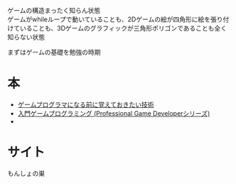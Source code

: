 ゲームの構造まったく知らん状態  
ゲームがwhileループで動いていることも、2Dゲームの絵が四角形に絵を張り付けていることも、3Dゲームのグラフィックが三角形ポリゴンであることも全く知らない状態  

まずはゲームの基礎を勉強の時期  

# 本
- [ゲームプログラマになる前に覚えておきたい技術](https://www.amazon.co.jp/gp/product/4798021180/ref=ppx_yo_dt_b_asin_title_o00_s00?ie=UTF8&psc=1)
- [入門ゲームプログラミング (Professional Game Developerシリーズ)](https://www.amazon.co.jp/gp/product/4797374543/ref=ppx_yo_dt_b_asin_title_o07_s00?ie=UTF8&psc=1)
- 
# サイト
もんしょの巣
<!--stackedit_data:
eyJoaXN0b3J5IjpbLTE5MjY2MTQyMF19
-->